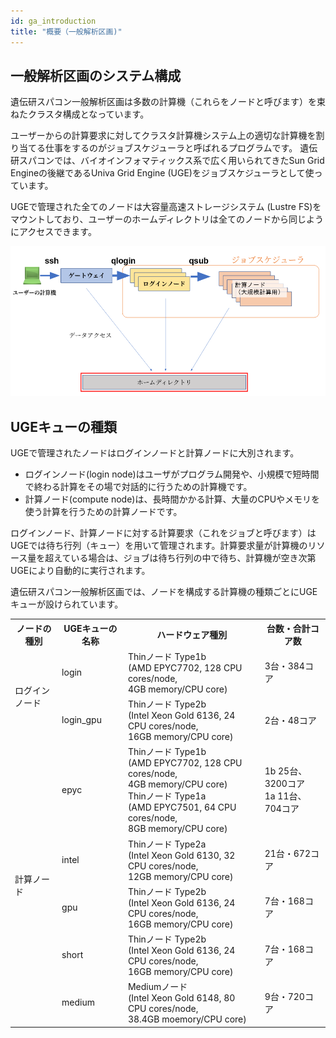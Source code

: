 ```yaml
---
id: ga_introduction
title: "概要（一般解析区画)"
---
```



## 一般解析区画のシステム構成

遺伝研スパコン一般解析区画は多数の計算機（これらをノードと呼びます）を束ねたクラスタ構成となっています。

ユーザーからの計算要求に対してクラスタ計算機システム上の適切な計算機を割り当てる仕事をするのがジョブスケジューラと呼ばれるプログラムです。
遺伝研スパコンでは、バイオインフォマティックス系で広く用いられてきたSun Grid Engineの後継であるUniva Grid Engine (UGE)をジョブスケジューラとして使っています。

UGEで管理された全てのノードは大容量高速ストレージシステム (Lustre FS)をマウントしており、ユーザーのホームディレクトリは全てのノードから同じようにアクセスできます。


![](GA_division.png)


## UGEキューの種類

UGEで管理されたノードはログインノードと計算ノードに大別されます。

- ログインノード(login node)はユーザがプログラム開発や、小規模で短時間で終わる計算をその場で対話的に行うための計算機です。
- 計算ノード(compute node)は、長時間かかる計算、大量のCPUやメモリを使う計算を行うための計算ノードです。

ログインノード、計算ノードに対する計算要求（これをジョブと呼びます）はUGEでは待ち行列（キュー）を用いて管理されます。計算要求量が計算機のリソース量を超えている場合は、ジョブは待ち行列の中で待ち、計算機が空き次第UGEにより自動的に実行されます。


遺伝研スパコン一般解析区画では、ノードを構成する計算機の種類ごとにUGEキューが設けられています。

<table>
<tr>
  <th>ノードの種別</th>
  <th>UGEキューの名称</th>
  <th>ハードウェア種別</th>
  <th>台数・合計コア数</th>
</tr>
<tr>
  <td rowspan="2">ログインノード</td>
  <td>login</td>
  <td>Thinノード Type1b<br />
  (AMD EPYC7702, 128 CPU cores/node,<br />
  4GB memory/CPU core)
  </td>
  <td>3台・384コア</td>
</tr>
<tr>

  <td>login_gpu</td>
   <td>Thinノード Type2b <br />
   (Intel Xeon Gold 6136, 24 CPU cores/node, <br />
   16GB memory/CPU core)
   </td>
  <td>2台・48コア</td>
</tr>

<tr>
  <td rowspan="5">計算ノード</td>
  <td>epyc</td>
    <td>Thinノード Type1b<br />
  (AMD EPYC7702, 128 CPU cores/node, <br />
  4GB memory/CPU core)<br />
    Thinノード Type1a<br />
  (AMD EPYC7501, 64 CPU cores/node, <br />
  8GB memory/CPU core)<br />
  </td>
  <td><p>1b 25台、3200コア<br>1a 11台、704コア</td>

</tr>
<tr>
  <td>intel</td>
  <td>Thinノード Type2a <br />
  (Intel Xeon Gold 6130, 32 CPU cores/node, <br />
  12GB memory/CPU core)
  </td>
  <td>21台・672コア</td>
</tr>
<tr>
  <td>gpu</td>
     <td>Thinノード Type2b <br />
   (Intel Xeon Gold 6136, 24 CPU cores/node, <br />
   16GB memory/CPU core)
   </td>
  <td>7台・168コア</td>
</tr>
<tr>
  <td>short</td>
     <td>Thinノード Type2b <br />
   (Intel Xeon Gold 6136, 24 CPU cores/node, <br />
   16GB memory/CPU core)
   </td>
  <td>7台・168コア</td>
</tr>
<tr>
  <td>medium</td>
  <td>Mediumノード <br />
  (Intel Xeon Gold 6148, 80 CPU cores/node, <br />
  38.4GB moemory/CPU core)
  </td>
  <td>9台・720コア</td>
</tr>

</table>







